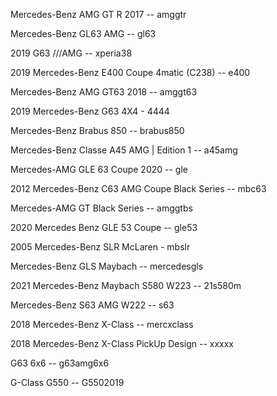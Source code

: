 Mercedes-Benz AMG GT R 2017 -- amggtr

Mercedes-Benz GL63 AMG -- gl63

2019 G63 ///AMG -- xperia38

2019 Mercedes-Benz E400 Coupe 4matic (C238) -- e400

Mercedes-Benz AMG GT63 2018 -- amggt63

2019 Mercedes-Benz G63 4X4 - 4444

Mercedes-Benz Brabus 850 -- brabus850

Mercedes-Benz Classe A45 AMG | Edition 1 -- a45amg

Mercedes-AMG GLE 63 Coupe 2020 -- gle

2012 Mercedes-Benz C63 AMG Coupe Black Series -- mbc63

Mercedes-AMG GT Black Series -- amggtbs

2020 Mercedes Benz GLE 53 Coupe -- gle53

2005 Mercedes-Benz SLR McLaren - mbslr

Mercedes-Benz GLS Maybach -- mercedesgls

2021 Mercedes-Benz Maybach S580 W223 -- 21s580m

Mercedes-Benz S63 AMG W222 -- s63

2018 Mercedes-Benz X-Class -- mercxclass

2018 Mercedes-Benz X-Class PickUp Design -- xxxxx

G63 6x6 -- g63amg6x6

G-Class G550 -- G5502019

